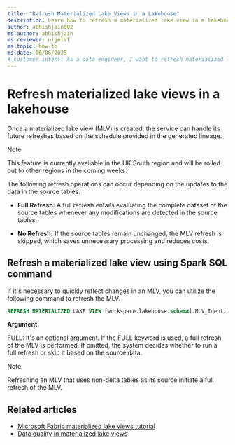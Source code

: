 ```yaml
---
title: "Refresh Materialized Lake Views in a Lakehouse"
description: Learn how to refresh a materialized lake view in a lakehouse in Microsoft Fabric.
author: abhishjain002 
ms.author: abhishjain 
ms.reviewer: nijelsf
ms.topic: how-to
ms.date: 06/06/2025
# customer intent: As a data engineer, I want to refresh materialized lake views in lakehouse so that I can ensure the data is up-to-date and optimize query performance.
---
```


# Refresh materialized lake views in a lakehouse

Once a materialized lake view (MLV) is created, the service can handle its future refreshes based on the schedule provided in the generated lineage.  

> [!NOTE]
> This feature is currently available in the UK South region and will be rolled out to other regions in the coming weeks.

The following refresh operations can occur depending on the updates to the data in the source tables.

* **Full Refresh:** A full refresh entails evaluating the complete dataset of the source tables whenever any modifications are detected in the source tables.

* **No Refresh:** If the source tables remain unchanged, the MLV refresh is skipped, which saves unnecessary processing and reduces costs.

## Refresh a materialized lake view using Spark SQL command

If it's necessary to quickly reflect changes in an MLV, you can utilize the following command to refresh the MLV.

```sql
REFRESH MATERIALIZED LAKE VIEW [workspace.lakehouse.schema].MLV_Identifier [FULL]
```

**Argument:**

FULL: It's an optional argument. If the FULL keyword is used, a full refresh of the MLV is performed. If omitted, the system decides whether to run a full refresh or skip it based on the source data.

> [!NOTE]
> Refreshing an MLV that uses non-delta tables as its source initiate a full refresh of the MLV.

## Related articles

* [Microsoft Fabric materialized lake views tutorial](./tutorial.md)
* [Data quality in materialized lake views](./data-quality.md)
